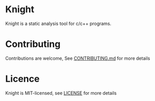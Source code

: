 # Knight

Knight is a static analysis tool for c/c++ programs.

# Contributing

Contributions are welcome, See [CONTRIBUTING.md](CONTRIBUTING.md) for more details

# Licence

Knight is MIT-licensed, see [LICENSE](LICENSE) for more details
